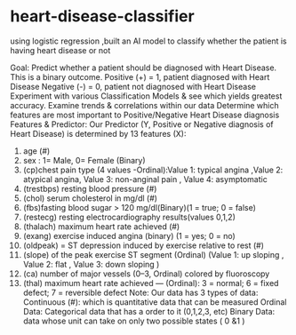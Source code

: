 # heart-disease-classifier
using logistic regression ,built an AI model to classify whether the patient is having heart disease or not

Goal:
Predict whether a patient should be diagnosed with Heart Disease. This is a binary outcome.
Positive (+) = 1, patient diagnosed with Heart Disease
Negative (-) = 0, patient not diagnosed with Heart Disease
Experiment with various Classification Models & see which yields greatest accuracy.
Examine trends & correlations within our data
Determine which features are most important to Positive/Negative Heart Disease diagnosis
Features & Predictor:
Our Predictor (Y, Positive or Negative diagnosis of Heart Disease) is determined by 13 features (X):
1. age (#)
2. sex : 1= Male, 0= Female (Binary)
3. (cp)chest pain type (4 values -Ordinal):Value 1: typical angina ,Value 2: atypical angina, Value 3: non-anginal pain , Value 4: asymptomatic
4. (trestbps) resting blood pressure (#)
5. (chol) serum cholesterol in mg/dl (#)
6. (fbs)fasting blood sugar > 120 mg/dl(Binary)(1 = true; 0 = false)
7. (restecg) resting electrocardiography results(values 0,1,2)
8. (thalach) maximum heart rate achieved (#)
9. (exang) exercise induced angina (binary) (1 = yes; 0 = no)
10. (oldpeak) = ST depression induced by exercise relative to rest (#)
11. (slope) of the peak exercise ST segment (Ordinal) (Value 1: up sloping , Value 2: flat , Value 3: down sloping )
12. (ca) number of major vessels (0–3, Ordinal) colored by fluoroscopy
13. (thal) maximum heart rate achieved — (Ordinal): 3 = normal; 6 = fixed defect; 7 = reversible defect
Note: Our data has 3 types of data:
Continuous (#): which is quantitative data that can be measured
Ordinal Data: Categorical data that has a order to it (0,1,2,3, etc)
Binary Data: data whose unit can take on only two possible states ( 0 &1 )
